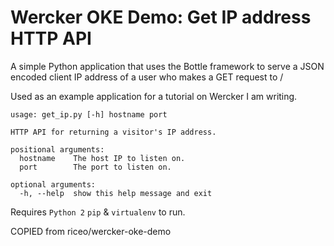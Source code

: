 # Wercker OKE Demo: Get IP address HTTP API


A simple Python application that uses the Bottle framework to serve a JSON encoded client IP address of a user who makes a GET request to /

Used as an example application for a tutorial on Wercker I am writing.

```
usage: get_ip.py [-h] hostname port

HTTP API for returning a visitor's IP address.

positional arguments:
  hostname    The host IP to listen on.
  port        The port to listen on.

optional arguments:
  -h, --help  show this help message and exit
```

Requires `Python 2` `pip` & `virtualenv` to run.

COPIED from riceo/wercker-oke-demo
